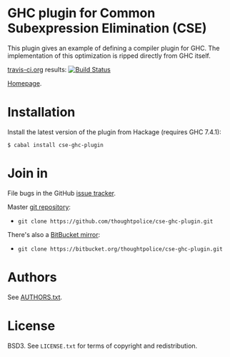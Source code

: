 # GHC plugin for Common Subexpression Elimination (CSE)

This plugin gives an example of defining a compiler plugin for
GHC. The implementation of this optimization is ripped directly from
GHC itself.

[travis-ci.org](http://travis-ci.org) results: [![Build Status](https://secure.travis-ci.org/thoughtpolice/cse-ghc-plugin.png?branch=master)](http://travis-ci.org/thoughtpolice/cse-ghc-plugin)

[Homepage][main page].

# Installation

Install the latest version of the plugin from Hackage (requires GHC 7.4.1):

    $ cabal install cse-ghc-plugin

# Join in

File bugs in the GitHub [issue tracker][].

Master [git repository][gh]:

* `git clone https://github.com/thoughtpolice/cse-ghc-plugin.git`

There's also a [BitBucket mirror][bb]:

* `git clone https://bitbucket.org/thoughtpolice/cse-ghc-plugin.git`

# Authors

See [AUTHORS.txt](https://raw.github.com/thoughtpolice/cse-ghc-plugin/master/AUTHORS.txt).

# License

BSD3. See `LICENSE.txt` for terms of copyright and redistribution.

[main page]: http://thoughtpolice.github.com/cse-ghc-plugin
[issue tracker]: http://github.com/thoughtpolice/cse-ghc-plugin/issues
[gh]: http://github.com/thoughtpolice/cse-ghc-plugin
[bb]: http://bitbucket.org/thoughtpolice/cse-ghc-plugin

